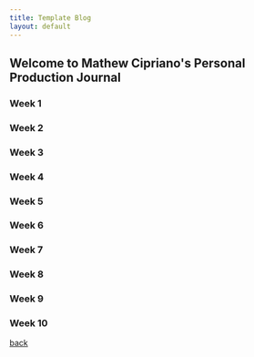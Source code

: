 ```yaml
---
title: Template Blog
layout: default
---
```


## Welcome to Mathew Cipriano's Personal Production Journal

### Week 1

### Week 2

### Week 3

### Week 4

### Week 5

### Week 6

### Week 7

### Week 8

### Week 9

### Week 10

[back](./)